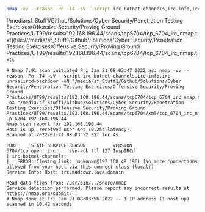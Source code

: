 ```bash
nmap -vv --reason -Pn -T4 -sV --script irc-botnet-channels,irc-info,irc-unrealircd-backdoor -oN "/media/sf_Stuff1/Github/Solutions/Cyber Security/Penetration Testing Exercises/Offensive Security/Proving Ground Practices/UT99/results/192.168.196.44/scans/tcp6704/tcp_6704_irc_nmap.txt" -oX "/media/sf_Stuff1/Github/Solutions/Cyber Security/Penetration Testing Exercises/Offensive Security/Proving Ground Practices/UT99/results/192.168.196.44/scans/tcp6704/xml/tcp_6704_irc_nmap.xml" -p 6704 192.168.196.44
```

[/media/sf_Stuff1/Github/Solutions/Cyber Security/Penetration Testing Exercises/Offensive Security/Proving Ground Practices/UT99/results/192.168.196.44/scans/tcp6704/tcp_6704_irc_nmap.txt](file:///media/sf_Stuff1/Github/Solutions/Cyber Security/Penetration Testing Exercises/Offensive Security/Proving Ground Practices/UT99/results/192.168.196.44/scans/tcp6704/tcp_6704_irc_nmap.txt):

```
# Nmap 7.91 scan initiated Fri Jan 21 08:03:47 2022 as: nmap -vv --reason -Pn -T4 -sV --script irc-botnet-channels,irc-info,irc-unrealircd-backdoor -oN "/media/sf_Stuff1/Github/Solutions/Cyber Security/Penetration Testing Exercises/Offensive Security/Proving Ground Practices/UT99/results/192.168.196.44/scans/tcp6704/tcp_6704_irc_nmap.txt" -oX "/media/sf_Stuff1/Github/Solutions/Cyber Security/Penetration Testing Exercises/Offensive Security/Proving Ground Practices/UT99/results/192.168.196.44/scans/tcp6704/xml/tcp_6704_irc_nmap.xml" -p 6704 192.168.196.44
Nmap scan report for 192.168.196.44
Host is up, received user-set (0.25s latency).
Scanned at 2022-01-21 08:03:52 EST for 4s

PORT     STATE SERVICE REASON          VERSION
6704/tcp open  irc     syn-ack ttl 127 InspIRCd
| irc-botnet-channels: 
|_  ERROR: Closing link: (unknown@192.168.49.196) [No more connections allowed from your host via this connect class (local)]
Service Info: Host: irc.madcowz.localdomain

Read data files from: /usr/bin/../share/nmap
Service detection performed. Please report any incorrect results at https://nmap.org/submit/ .
# Nmap done at Fri Jan 21 08:03:56 2022 -- 1 IP address (1 host up) scanned in 10.42 seconds

```
